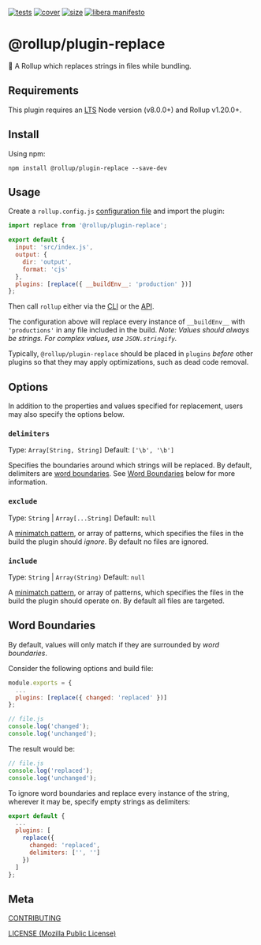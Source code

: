[cover]: https://codecov.io/gh/rollup/plugins/replace/branch/master/graph/badge.svg
[cover-url]: https://codecov.io/gh/rollup/plugins
[size]: https://packagephobia.now.sh/badge?p=@rollup/plugin-replace
[size-url]: https://packagephobia.now.sh/result?p=@rollup/plugin-replace
[tests]: https://img.shields.io/circleci/project/github/rollup/plugins.svg
[tests-url]: https://circleci.com/gh/rollup/plugins

[![tests][tests]][tests-url]
[![cover][cover]][cover-url]
[![size][size]][size-url]
[![libera manifesto](https://img.shields.io/badge/libera-manifesto-lightgrey.svg)](https://liberamanifesto.com)

# @rollup/plugin-replace

🍣 A Rollup which replaces strings in files while bundling.

## Requirements

This plugin requires an [LTS](https://github.com/nodejs/Release) Node version (v8.0.0+) and Rollup v1.20.0+.

## Install

Using npm:

```console
npm install @rollup/plugin-replace --save-dev
```

## Usage

Create a `rollup.config.js` [configuration file](https://www.rollupjs.org/guide/en/#configuration-files) and import the plugin:

```js
import replace from '@rollup/plugin-replace';

export default {
  input: 'src/index.js',
  output: {
    dir: 'output',
    format: 'cjs'
  },
  plugins: [replace({ __buildEnv__: 'production' })]
};
```

Then call `rollup` either via the [CLI](https://www.rollupjs.org/guide/en/#command-line-reference) or the [API](https://www.rollupjs.org/guide/en/#javascript-api).

The configuration above will replace every instance of `__buildEnv__` with `'productions'` in any file included in the build. _Note: Values should always be strings. For complex values, use `JSON.stringify`._

Typically, `@rollup/plugin-replace` should be placed in `plugins` _before_ other plugins so that they may apply optimizations, such as dead code removal.

## Options

In addition to the properties and values specified for replacement, users may also specify the options below.

### `delimiters`

Type: `Array[String, String]`
Default: `['\b', '\b']`

Specifies the boundaries around which strings will be replaced. By default, delimiters are [word boundaries](https://www.regular-expressions.info/wordboundaries.html). See [Word Boundaries](#word-boundaries) below for more information.

### `exclude`

Type: `String` | `Array[...String]`
Default: `null`

A [minimatch pattern](https://github.com/isaacs/minimatch), or array of patterns, which specifies the files in the build the plugin should _ignore_. By default no files are ignored.

### `include`

Type: `String` | `Array(String)`
Default: `null`

A [minimatch pattern](https://github.com/isaacs/minimatch), or array of patterns, which specifies the files in the build the plugin should operate on. By default all files are targeted.

## Word Boundaries

By default, values will only match if they are surrounded by _word boundaries_.

Consider the following options and build file:

```js
module.exports = {
  ...
  plugins: [replace({ changed: 'replaced' })]
};
```

```js
// file.js
console.log('changed');
console.log('unchanged');
```

The result would be:

```js
// file.js
console.log('replaced');
console.log('unchanged');
```

To ignore word boundaries and replace every instance of the string, wherever it may be, specify empty strings as delimiters:

```js
export default {
  ...
  plugins: [
    replace({
      changed: 'replaced',
      delimiters: ['', '']
    })
  ]
};
```

## Meta

[CONTRIBUTING](./.github/CONTRIBUTING.md)

[LICENSE (Mozilla Public License)](./LICENSE)
